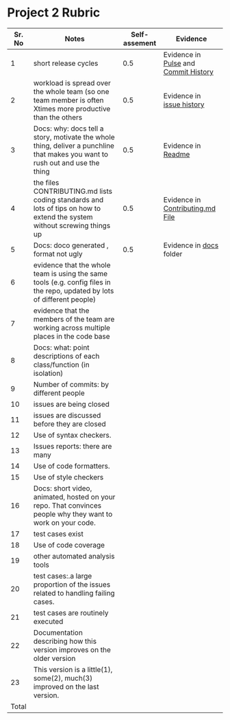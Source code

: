 # Project 2 Rubric


Sr. No| Notes|Self-assement|Evidence|
|----|--------|------|-------|
1| short release cycles | 0.5 | Evidence in [Pulse](https://github.com/SEProjGrp5/slash/pulse) and [Commit History](https://github.com/SEProjGrp5/slash/commits/main) |
2| workload is spread over the whole team (so one team member is often Xtimes more productive than the others| 0.5 | Evidence in [issue history](https://github.com/SEProjGrp5/slash/projects/1)|
3| Docs: why: docs tell a story, motivate the whole thing, deliver a punchline that makes you want to rush out and use the thing|0.5| Evidence in [Readme](https://github.com/SEProjGrp5/slash#readme)|
4| 	the files CONTRIBUTING.md lists coding standards and lots of tips on how to extend the system without screwing things up|0.5|Evidence in [Contributing.md File](https://github.com/SEProjGrp5/slash/blob/main/CONTRIBUTING.md)|
5| Docs: doco generated , format not ugly| 0.5 | Evidence in [docs](https://github.com/SEProjGrp5/slash/tree/main/docs) folder|
6| evidence that the whole team is using the same tools (e.g. config files in the repo, updated by lots of different people)|||
7| evidence that the members of the team are working across multiple places in the code base |||
8|Docs: what: point descriptions of each class/function (in isolation)| ||
9|Number of commits: by different people |||
10|issues are being closed|||
11| issues are discussed before they are closed |||
12|Use of syntax checkers.|| | 
13| Issues reports: there are many|||
14|	Use of code formatters. |||
15| Use of style checkers |||
16|	Docs: short video, animated, hosted on your repo. That convinces people why they want to work on your code. |  ||
17| test cases exist |||
18| Use of code coverage|||
19| other automated analysis tools|||
20| test cases:.a large proportion of the issues related to handling failing cases.|||
21| test cases are routinely executed|||
22| 	Documentation describing how this version improves on the older version|| |
23| This version is a little(1), some(2), much(3) improved on the last version.|||
Total|

